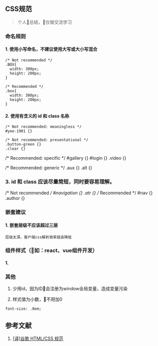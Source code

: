 ## CSS规范

> 个人总结，仅做交流学习

### 命名规则

#### 1. 使用小写命名，不建议使用大写或大小写混合
```
/* Not recommended */
.BOX{
  width: 300px;
  height: 200px;
}
```
```
/* Recommended */
.box{
  width: 300px;
  height: 200px;
}
```

#### 2. 使用有含义的 id 和 class 名称
```
/* Not recommended: meaningless */
#yee-1901 {}

/* Not recommended: presentational */
.button-green {}
.clear {}
```
/* Recommended: specific */
#gallery {}
#login {}
.video {}

/* Recommended: generic */
.aux {}
.alt {}


### 3. id 和 class 应该尽量简短，同时要容易理解。
/* Not recommended */
#navigation {}
.atr {}
/* Recommended */
#nav {}
.author {}


### 嵌套建议

#### 1. 嵌套层级不应该超过三层 

    层级太深，客户端css解析效率就会降低



### 组件样式（如：react、vue组件开发）

#### 1.

### 其他

1. 少用id，因为ID会注册为window全局变量，造成变量污染

2. 样式值为小数，不用加0
```
font-size: .8em;
```


## 参考文献
1. [[译]谷歌 HTML/CSS 规范](https://segmentfault.com/a/1190000007023192#articleHeader21)

